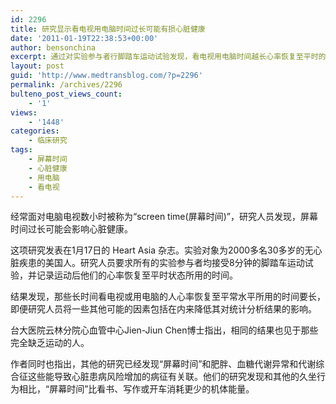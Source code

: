 ```yaml
---
id: 2296
title: 研究显示看电视用电脑时间过长可能有损心脏健康
date: '2011-01-19T22:38:53+00:00'
author: bensonchina
excerpt: 通过对实验参与者行脚踏车运动试验发现，看电视用电脑时间越长心率恢复至平时的时间也越长。
layout: post
guid: 'http://www.medtransblog.com/?p=2296'
permalink: /archives/2296
bulteno_post_views_count:
    - '1'
views:
    - '1448'
categories:
    - 临床研究
tags:
    - 屏幕时间
    - 心脏健康
    - 用电脑
    - 看电视
---
```


经常面对电脑电视数小时被称为“screen time(屏幕时间)”，研究人员发现，屏幕时间过长可能会影响心脏健康。

这项研究发表在1月17日的 Heart Asia 杂志。实验对象为2000多名30多岁的无心脏疾患的美国人。研究人员要求所有的实验参与者均接受8分钟的脚踏车运动试验，并记录运动后他们的心率恢复至平时状态所用的时间。

结果发现，那些长时间看电视或用电脑的人心率恢复至平常水平所用的时间要长，即便研究人员将一些其他可能的因素包括在内来降低其对统计分析结果的影响。

台大医院云林分院心血管中心Jien-Jiun Chen博士指出，相同的结果也见于那些完全缺乏运动的人。

作者同时也指出，其他的研究已经发现“屏幕时间”和肥胖、血糖代谢异常和代谢综合征这些能导致心脏患病风险增加的病征有关联。他们的研究发现和其他的久坐行为相比，“屏幕时间”比看书、写作或开车消耗更少的机体能量。